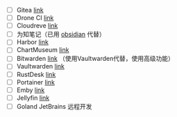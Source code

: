 - [ ] Gitea [link](https://gitea.io/zh-cn/)
- [ ] Drone CI [link](https://www.drone.io/)
- [ ] Cloudreve [link](https://cloudreve.org/)
- [ ] 为知笔记（已用 [obsidian](https://obsidian.md/) 代替）
- [ ] Harbor [link](https://goharbor.io/)
- [ ] ChartMuseum [link](https://chartmuseum.com/)
- [ ] Bitwarden [link](https://bitwarden.com/open-source/) （使用Vaultwarden代替，使用高级功能）
- [ ] Vaultwarden [link](https://github.com/dani-garcia/vaultwarden)
- [ ] RustDesk [link](https://rustdesk.com/)
- [ ] Portainer [link](https://www.portainer.io/)
- [ ] Emby [link](https://emby.media/)
- [ ] Jellyfin [link](https://jellyfin.org/)
- [ ] Goland JetBrains 远程开发